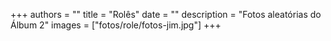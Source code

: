 +++
authors = ""
title = "Rolês"
date = ""
description = "Fotos aleatórias do Álbum 2"
images = ["fotos/role/fotos-jim.jpg"]
+++
